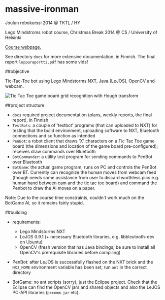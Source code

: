 massive-ironman
===============

Joulun robokurssi 2014 @ TKTL / HY

Lego Mindstroms robot course, Christmas Break 2014 @ CS / University of Helsinki

[Course webpage.](http://www.cs.helsinki.fi/courses/582326/2014/s/a/1)

See directory `docs` for more extensive documentation, in Finnish. The final report `loppuraportti.pdf` has some vids!

##objective

Tic-Tac-Toe bot using Lego Mindstorms NXT, Java (LeJOS), OpenCV and webcam.

![Tic Tac Toe game board grid recognition with Hough transform](http://i.imgur.com/HYCiMfc.jpg)

##project structure

* `docs` required project documentation (plans, weekly reports, the final report), in Finnish
* `TestBots`: a couple of 'testbot' programs (that can uploaded to NXT) for testing that the build environment, uploading software to NXT, Bluetooth connections and so function as intended
* `PenBot`: a robot client that draws 'X' characters on a Tic Tac Toe game board (the dimensions and location of the game board pre-configured); receives draw commands over Bluetooth
* `BotCommander`: a utility test program for sending commands to PenBot over Bluetooth
* `BotGame`: the actual game program, runs on PC and controls the PenBot over BT. Currently can recognize the human moves from webcam feed (though needs some assistance from user to discard worthless pics e.g. human hand between cam and the tic tac toe board) and command the Penbot to draw the AI moves on a paper.

Note: Due to the course time constraints, couldn't work much on the BotGame AI, so it remains fairly stupid.

##building

* requirements:
    * Lego Mindstorms NXT
    * LeJOS 0.9.1 (+ necessary Bluetooth libraries, e.g. libbleutooth-dev on Ubuntu)
    * OpenCV (fresh version that has Java bindings; be sure to install all OpenCV's prerequisite libraries before compiling)

* PenBot: after LeJOS is successfully flashed on the NXT brick and the `NXJ_HOME` environment variable has been set, run `ant` in the correct directory
* BotGame: no ant scripts (sorry), just the Eclipse project. Check that the Eclipse can find the OpenCV jars and shared objects and also the LeJOS PC-API libraries (`pccomm.jar` etc).
